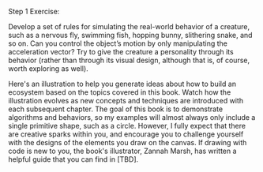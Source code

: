 Step 1 Exercise:

Develop a set of rules for simulating the real-world behavior of a creature,
such as a nervous fly, swimming fish, hopping bunny, slithering snake, and so
on. Can you control the object’s motion by only manipulating the acceleration
vector? Try to give the creature a personality through its behavior (rather than
through its visual design, although that is, of course, worth exploring as
well).

Here's an illustration to help you generate ideas about how to build an
ecosystem based on the topics covered in this book. Watch how the illustration
evolves as new concepts and techniques are introduced with each subsequent
chapter. The goal of this book is to demonstrate algorithms and behaviors, so my
examples will almost always only include a single primitive shape, such as a
circle. However, I fully expect that there are creative sparks within you, and
encourage you to challenge yourself with the designs of the elements you draw on
the canvas. If drawing with code is new to you, the book's illustrator, Zannah
Marsh, has written a helpful guide that you can find in [TBD].